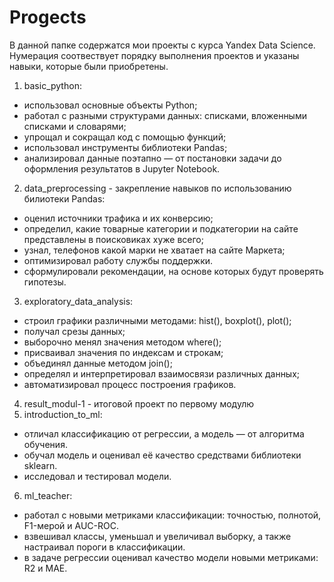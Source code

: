 # Progects
В данной папке содержатся мои проекты с курса Yandex Data Science. Нумерация соотвествует порядку выполнения проектов и указаны навыки, которые были приобретены.
1. basic_python:
- использовал основные объекты Python;
- работал с разными структурами данных: списками, вложенными списками и словарями;
- упрощал и сокращал код с помощью функций;
- использовал инструменты библиотеки Pandas;
- анализировал данные поэтапно — от постановки задачи до оформления результатов в Jupyter Notebook.
2. data_preprocessing - закрепление навыков по использованию билиотеки Pandas:
- оценил источники трафика и их конверсию;
- определил, какие товарные категории и подкатегории на сайте представлены в поисковиках хуже всего;
- узнал, телефонов какой марки не хватает на сайте Маркета;
- оптимизировал работу службы поддержки.
- сформулировали рекомендации, на основе которых будут проверять гипотезы.
3. exploratory_data_analysis:
- строил графики различными методами: hist(), boxplot(), plot();
- получал срезы данных;
- выборочно менял значения методом where();
- присваивал значения по индексам и строкам;
- объединял данные методом join();
- определял и интерпретировал взаимосвязи различных данных;
- автоматизировал процесс построения графиков.
4. result_modul-1 - итоговой проект по первому модулю
5. introduction_to_ml:
- отличал классификацию от регрессии, а модель — от алгоритма обучения.
- обучал модель и оценивал её качество средствами библиотеки sklearn.
- исследовал и тестировал модели.
6. ml_teacher:
- работал с новыми метриками классификации: точностью, полнотой, F1-мерой и AUC-ROC.
- взвешивал классы, уменьшал и увеличивал выборку, а также настраивал пороги в классификации.
- в задаче регрессии оценивал качество модели новыми метриками: R2 и MAE.

